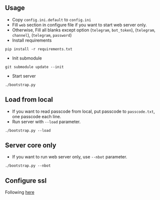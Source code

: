 ## Usage

* Copy `config.ini.default` to `config.ini`
* Fill `web` section in configure file if you want to start web server only.
* Otherwise, Fill all blanks except option (`telegram`, `bot_token`), (`telegram`, `channel`), (`telegram`, `password`)
* Install requirements
```shell script
pip install -r requirements.txt
```
* Init submodule
```shell script
git submodule update --init
```
* Start server
```shell script
./bootstrap.py
```

## Load from local

* If you want to read passcode from local, put passcode to `passcode.txt`, one passcode each line.
* Run server with `--load` parameter.
```shell script
./bootstrap.py --load
```

## Server core only

* If you want to run web server only, use `--nbot` parameter.

```shell script
./bootstrap.py --nbot
```

## Configure ssl

Following [here](cert.md)
